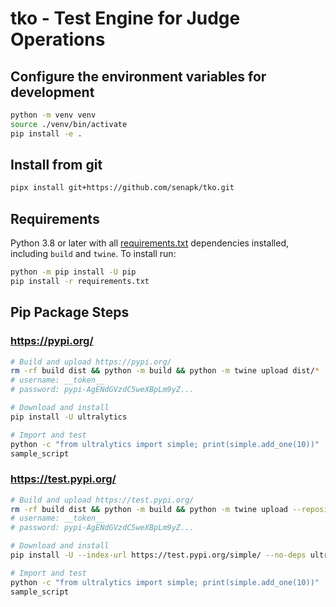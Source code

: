 # tko - Test Engine for Judge Operations

## Configure the environment variables for development

```bash
python -m venv venv
source ./venv/bin/activate
pip install -e .
```

## Install from git

```bash
pipx install git+https://github.com/senapk/tko.git 
```

## Requirements

Python 3.8 or later with all [requirements.txt](https://github.com/ultralytics/pip/blob/master/requirements.txt)
dependencies installed, including `build` and `twine`. To install run:

```bash
python -m pip install -U pip
pip install -r requirements.txt
```

## Pip Package Steps

### https://pypi.org/

```bash
# Build and upload https://pypi.org/
rm -rf build dist && python -m build && python -m twine upload dist/*
# username: __token__
# password: pypi-AgENdGVzdC5weXBpLm9yZ...

# Download and install
pip install -U ultralytics

# Import and test
python -c "from ultralytics import simple; print(simple.add_one(10))"
sample_script
```

### https://test.pypi.org/

```bash
# Build and upload https://test.pypi.org/
rm -rf build dist && python -m build && python -m twine upload --repository testpypi dist/*
# username: __token__
# password: pypi-AgENdGVzdC5weXBpLm9yZ...

# Download and install
pip install -U --index-url https://test.pypi.org/simple/ --no-deps ultralytics2==0.0.9

# Import and test
python -c "from ultralytics import simple; print(simple.add_one(10))"
sample_script
```

